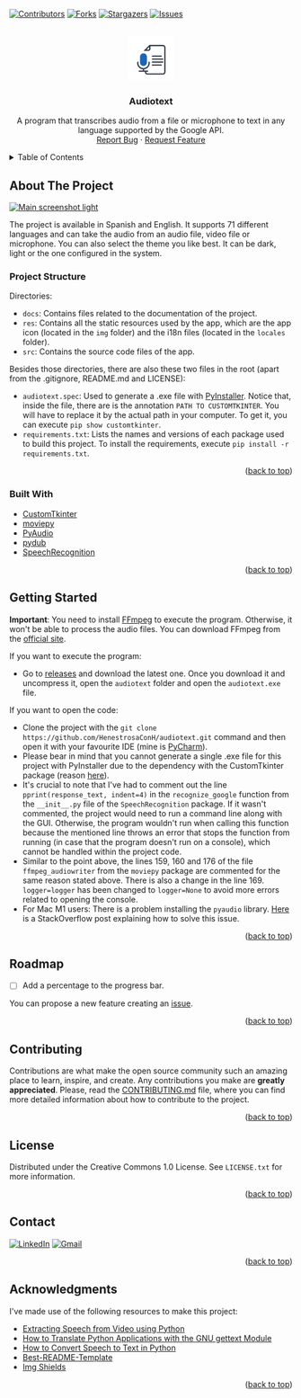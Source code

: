 <div id="top"></div>

<!-- PROJECT SHIELDS -->
<!--
*** I'm using markdown "reference style" links for readability.
*** Reference links are enclosed in brackets [ ] instead of parentheses ( ).
*** See the bottom of this document for the declaration of the reference variables
*** for contributors-url, forks-url, etc. This is an optional, concise syntax you may use.
*** https://www.markdownguide.org/basic-syntax/#reference-style-links
-->

[![Contributors][contributors-shield]][contributors-url]
[![Forks][forks-shield]][forks-url]
[![Stargazers][stars-shield]][stars-url]
[![Issues][issues-shield]][issues-url]

<!-- PROJECT LOGO -->
<br />
<div align="center">
    <a href="https://github.com/othneildrew/Best-README-Template">
        <img src="docs/icon.png" alt="Logo" width="80" height="80">
    </a>
    <h3 align="center">Audiotext</h3>
    <p align="center">
        A program that transcribes audio from a file or microphone to text in any language supported by the Google API.
        <br />
        <a href="https://github.com/HenestrosaConH/audiotext/issues">Report Bug</a> · <a href="https://github.com/HenestrosaConH/audiotext/issues">Request Feature</a>
    </p>
</div>

<!-- TABLE OF CONTENTS -->
<details>
    <summary>Table of Contents</summary>
    <ol>
        <li>
            <a href="#about-the-project">About The Project</a>
            <ul>
                <li><a href="#project-structure">Project Structure</a></li>
                <li><a href="#built-with">Built With</a></li>
            </ul>
        </li>
        <li><a href="#getting-started">Getting Started</a></li>
        <li><a href="#contributing">Contributing</a></li>
        <li><a href="#license">License</a></li>
        <li><a href="#contact">Contact</a></li>
        <li><a href="#acknowledgments">Acknowledgments</a></li>
    </ol>
</details>

<!-- ABOUT THE PROJECT -->

## About The Project

[![Main screenshot light][demo]](https://github.com/HenestrosaConH/audiotext)

The project is available in Spanish and English. It supports 71 different languages and can take the audio from an audio file, video file or microphone. 
You can also select the theme you like best. It can be dark, light or the one configured in the system.  

<!-- PROJECT STRUCTURE -->

### Project Structure

Directories:
 
- `docs`: Contains files related to the documentation of the project.
- `res`: Contains all the static resources used by the app, which are the app icon (located in the `img` folder) and the i18n files (located in the `locales` folder).
- `src`:  Contains the source code files of the app.

Besides those directories, there are also these two files in the root (apart from the .gitignore, README.md and LICENSE):

- `audiotext.spec`: Used to generate a .exe file with [PyInstaller](https://pyinstaller.org/en/stable/). Notice that, inside the file, there are is the annotation `PATH TO CUSTOMTKINTER`. You will have to replace it by the actual path in your computer. To get it, you can execute `pip show customtkinter`.  
- `requirements.txt`: Lists the names and versions of each package used to build this project. To install the requirements, execute `pip install -r requirements.txt`.
 
<p align="right">(<a href="#top">back to top</a>)</p>

<!-- BUILT WITH -->

### Built With

- [CustomTkinter](https://github.com/TomSchimansky/CustomTkinter)
- [moviepy](https://pypi.org/project/moviepy/)
- [PyAudio](https://pypi.org/project/PyAudio/)
- [pydub](https://github.com/jiaaro/pydub)
- [SpeechRecognition](https://pypi.org/project/SpeechRecognition/)

<p align="right">(<a href="#top">back to top</a>)</p>

<!-- GETTING STARTED -->

## Getting Started

**Important**: You need to install [FFmpeg](https://ffmpeg.org) to execute the program. Otherwise, it won't be able to process the audio files. You can download FFmpeg from the [official site](https://ffmpeg.org/download.html).

If you want to execute the program:
- Go to [releases](https://github.com/HenestrosaConH/audiotext/releases) and download the latest one. Once you download it and uncompress it, open the `audiotext` folder and open the `audiotext.exe` file. 

If you want to open the code:
- Clone the project with the `git clone https://github.com/HenestrosaConH/audiotext.git` command and then open it with your favourite IDE (mine is [PyCharm](https://www.jetbrains.com/pycharm/)).
- Please bear in mind that you cannot generate a single .exe file for this project with PyInstaller due to the dependency with the CustomTkinter package (reason [here](https://github.com/TomSchimansky/CustomTkinter/wiki/Packaging)).
- It's crucial to note that I've had to comment out the line `pprint(response_text, indent=4)` in the `recognize_google` function from the `__init__.py` file of the `SpeechRecognition` package. If it wasn't commented, the project would need to run a command line along with the GUI. Otherwise, the program wouldn't run when calling this function because the mentioned line throws an error that stops the function from running (in case that the program doesn't run on a console), which cannot be handled within the project code.
- Similar to the point above, the lines 159, 160 and 176 of the file `ffmpeg_audiowriter` from the `moviepy` package are commented for the same reason stated above. There is also a change in the line 169. `logger=logger` has been changed to `logger=None` to avoid more errors related to opening the console.
- For Mac M1 users: There is a problem installing the `pyaudio` library. [Here](https://stackoverflow.com/questions/73268630/error-could-not-build-wheels-for-pyaudio-which-is-required-to-install-pyprojec) is a StackOverflow post explaining how to solve this issue.

<p align="right">(<a href="#top">back to top</a>)</p>

<!-- ROADMAP -->

## Roadmap

- [ ] Add a percentage to the progress bar.

You can propose a new feature creating an [issue](https://github.com/HenestrosaConH/audiotext/issues).

<p align="right">(<a href="#readme-top">back to top</a>)</p>

<!-- CONTRIBUTING -->

## Contributing  

Contributions are what make the open source community such an amazing place to learn, inspire, and create. Any contributions you make are **greatly appreciated**.
Please, read the [CONTRIBUTING.md](https://github.com/HenestrosaConH/audiotext/blob/main/.github/CONTRIBUTING.md) file, where you can find more detailed information about how to contribute to the project.

<p align="right">(<a href="#top">back to top</a>)</p>

<!-- LICENSE -->

## License

Distributed under the Creative Commons 1.0 License. See `LICENSE.txt` for more information.

<p align="right">(<a href="#readme-top">back to top</a>)</p>

<!-- CONTACT -->

## Contact

<a href="https://www.linkedin.com/in/henestrosaconh/" target="blank"><img src="https://img.shields.io/badge/LinkedIn-0077B5?style=for-the-badge&logo=linkedin&logoColor=white" alt="LinkedIn"/></a> 
<a href="mailto:henestrosaconh@gmail.com" target="_blank"><img alt="Gmail" src="https://img.shields.io/badge/Gmail-D14836?style=for-the-badge&logo=gmail&logoColor=white" /></a>

<p align="right">(<a href="#top">back to top</a>)</p>

<!-- ACKNOWLEDGMENTS -->

## Acknowledgments

I've made use of the following resources to make this project:

- [Extracting Speech from Video using Python](https://towardsdatascience.com/extracting-speech-from-video-using-python-f0ec7e312d38)
- [How to Translate Python Applications with the GNU gettext Module](https://phrase.com/blog/posts/translate-python-gnu-gettext/)
- [How to Convert Speech to Text in Python](https://www.thepythoncode.com/article/using-speech-recognition-to-convert-speech-to-text-python)
- [Best-README-Template](https://github.com/othneildrew/Best-README-Template/)
- [Img Shields](https://shields.io)

<p align="right">(<a href="#top">back to top</a>)</p>

<!-- MARKDOWN LINKS & IMAGES -->
<!-- https://www.markdownguide.org/basic-syntax/#reference-style-links -->

[contributors-shield]: https://img.shields.io/github/contributors/HenestrosaConH/audiotext.svg?style=for-the-badge
[contributors-url]: https://github.com/HenestrosaConH/audiotext/graphs/contributors
[forks-shield]: https://img.shields.io/github/forks/HenestrosaConH/audiotext.svg?style=for-the-badge
[forks-url]: https://github.com/HenestrosaConH/audiotext/network/members
[stars-shield]: https://img.shields.io/github/stars/HenestrosaConH/audiotext.svg?style=for-the-badge
[stars-url]: https://github.com/HenestrosaConH/audiotext/stargazers
[issues-shield]: https://img.shields.io/github/issues/HenestrosaConH/audiotext.svg?style=for-the-badge
[issues-url]: https://github.com/HenestrosaConH/audiotext/issues
[linkedin-url]: https://linkedin.com/in/henestrosaconh
[demo]: docs/demo.gif
[icon]: docs/icon.png
